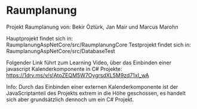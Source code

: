 # Raumplanung

Projekt Raumplanung von:
Bekir Öztürk, Jan Mair und Marcus Marohn

Hauptprojekt findet sich in: RaumplanungAspNetCore/src/RaumplanungCore
Testprojekt findet sich in: RaumplanungAspNetCore/src/DatabaseTest

Folgender Link führt zum Learning Video, über das Einbinden einer javascript Kalenderkomponente in C# Projekte:
https://1drv.ms/v/s!AtoZEQM5W7OygrsdXL5M9zd71xI_wA

Info: Durch das Einbinden einer externen Kalenderkomponente ist der JavaScriptanteil des Projekts extrem in die Höhe geschossen, es handelt sich aber grundsätzlich dennoch um ein C# Projekt. 
